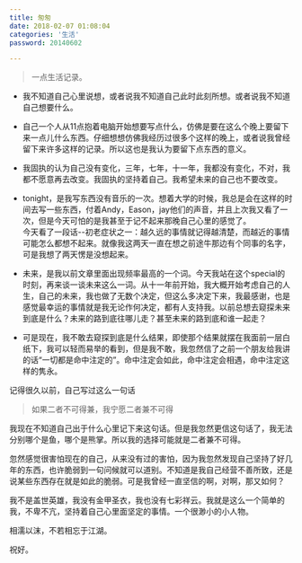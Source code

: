 ```yaml
---
title: 匆匆
date: 2018-02-07 01:08:04
categories: '生活'
password: 20140602

---
```


> 一点生活记录。

<!-- more --> 

- 我不知道自己心里说想，或者说我不知道自己此时此刻所想。或者说我不知道自己想要什么。
- 自己一个人从11点抱着电脑开始想要写点什么，仿佛是要在这么个晚上要留下来一点儿什么东西。仔细想想仿佛我经历过很多个这样的晚上，或者说我曾经留下来许多这样的记录。所以这也是我认为要留下点东西的意义。

- 我固执的认为自己没有变化，三年，七年，十一年，我都没有变化，不对，我都不愿意再去改变。我固执的坚持着自己。我希望未来的自己也不要改变。

- tonight，是我写东西没有音乐的一次。想着大学的时候，我总是会在这样的时间去写一些东西，付着Andy，Eason，jay他们的声音，并且上次我又看了一次，但是今天可怕的是我甚至于记不起来那晚自己心里的感觉了。<br>今天看了一段话--初老症状之一：越久远的事情就记得越清楚，而越近的事情可能怎么都想不起来。就像我这两天一直在想之前途牛那边有个同事的名字，可是我想了两天愣是没想起来。

- 未来，是我以前文章里面出现频率最高的一个词。今天我站在这个special的时刻，再来谈一谈未来这么一词。从十一年前开始，我大概开始考虑自己的人生，自己的未来，我也做了无数个决定，但这么多决定下来，我最感谢，也是感觉最幸运的事情就是我无论作何决定，都有人支持我。以前总想去窥探未来到底是什么？未来的路到底往哪儿走？甚至未来的路到底和谁一起走？

- 可是现在，我不敢去窥探到底是什么结果，即使那个结果就摆在我面前一层白纸下，我可以轻而易举的看到，但是我不敢，我忽然信了之前一个朋友给我讲的话“一切都是命中注定的”。命中注定会如此，命中注定会相遇，命中注定这样的隽永。


记得很久以前，自己写过这么一句话
> 如果二者不可得兼，我宁愿二者兼不可得

我现在不知道自己出于什么心里记下来这句话。但是我忽然更信这句话了，我无法分别哪个是鱼，哪个是熊掌。所以我的选择可能就是二者兼不可得。

忽然感觉很害怕现在的自己，从来没有过的害怕，因为我忽然发现自己坚持了好几年的东西，也许脆弱到一句问候就可以道别。不知道是我自己经营不善所致，还是说某些东西存在就是如此的脆弱。可是我曾经一直坚信的啊，对啊，那又如何？

我不是盖世英雄，我没有金甲圣衣，我也没有七彩祥云。我就是这么一个简单的我，不卑不亢，坚持着自己心里面坚定的事情。一个很渺小的小人物。

相濡以沫，不若相忘于江湖。

祝好。
